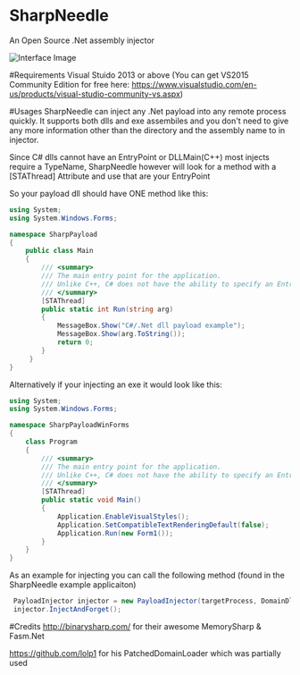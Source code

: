 # SharpNeedle
An Open Source .Net assembly injector

![Interface Image](http://i.imgur.com/Vab9Pup.png)

#Requirements
Visual Stuido 2013 or above (You can get VS2015 Community Edition for free here: https://www.visualstudio.com/en-us/products/visual-studio-community-vs.aspx)

#Usages
SharpNeedle can inject any .Net payload into any remote process quickly. It supports both dlls and exe assembiles and you don't need to give any more information other than the directory and the assembly name to in injector.

Since C# dlls cannot have an EntryPoint or DLLMain(C++) most injects require a TypeName, SharpNeedle however will look for a method with a [STAThread] Attribute and use that are your EntryPoint

So your payload dll should have ONE method like this:
```c#
using System;
using System.Windows.Forms;

namespace SharpPayload
{
    public class Main
    {
        /// <summary>
        /// The main entry point for the application.
        /// Unlike C++, C# does not have the ability to specify an EntryPoint. Therefore SharpDomain looks for a [STAThread] Attribute and uses that as an EntryPoint
        /// </summary>
        [STAThread]
        public static int Run(string arg)
        {
            MessageBox.Show("C#/.Net dll payload example");
            MessageBox.Show(arg.ToString());
            return 0;
        }
     }
}
```

Alternatively if your injecting an exe it would look like this:

```c#
using System;
using System.Windows.Forms;

namespace SharpPayloadWinForms
{
    class Program
    {
        /// <summary>
        /// The main entry point for the application.
        /// Unlike C++, C# does not have the ability to specify an EntryPoint. Therefore SharpDomain looks for a [STAThread] Attribute and uses that as an EntryPoint
        /// </summary>
        [STAThread]
        public static void Main()
        {
            Application.EnableVisualStyles();
            Application.SetCompatibleTextRenderingDefault(false);
            Application.Run(new Form1());
        }
    }
}

```

As an example for injecting you can call the following method (found in the SharpNeedle example applicaiton)

```c#
 PayloadInjector injector = new PayloadInjector(targetProcess, DomainDllDirectory, domainDllName, PayloadAssemblyDirectory, payloadAssemblyName, PayloadArguemtString);
 injector.InjectAndForget();
```
#Credits
http://binarysharp.com/ for their awesome MemorySharp & Fasm.Net

https://github.com/lolp1 for his PatchedDomainLoader which was partially used
